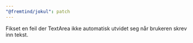 ```yaml
---
"@fremtind/jokul": patch
---
```


Fikset en feil der TextArea ikke automatisk utvidet seg når brukeren skrev inn tekst.
